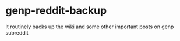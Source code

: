 # genp-reddit-backup
It routinely backs up the wiki and some other important posts on genp subreddit
